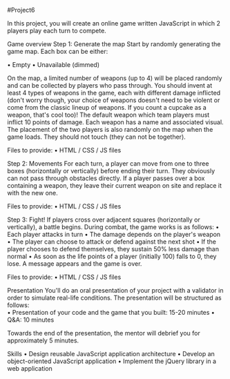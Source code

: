 #Project6

In this project, you will create an online game written JavaScript in which 2 players play each turn to compete. 

 Game overview
Step 1: Generate the map
Start by randomly generating the game map. Each box can be either:

•	Empty
•	Unavailable (dimmed)

On the map, a limited number of weapons (up to 4) will be placed randomly and can be collected by players who pass through.
You should invent at least 4 types of weapons in the game, each with different damage inflicted (don't worry though, your choice of weapons doesn't need to be violent or come from the classic lineup of weapons. If you count a cupcake as a weapon, that's cool too)! The default weapon which team players must inflict 10 points of damage. Each weapon has a name and associated visual.
The placement of the two players is also randomly on the map when the game loads. They should not touch (they can not be together).

Files to provide:
•	HTML / CSS / JS files

Step 2: Movements
For each turn, a player can move from one to three boxes (horizontally or vertically) before ending their turn. They obviously can not pass through obstacles directly.
If a player passes over a box containing a weapon, they leave their current weapon on site and replace it with the new one.

Files to provide:
•	HTML / CSS / JS files

Step 3: Fight!
If players cross over adjacent squares (horizontally or vertically), a battle begins.
During combat, the game works is as follows:
•	Each player attacks in turn
•	The damage depends on the player's weapon
•	The player can choose to attack or defend against the next shot
•	If the player chooses to defend themselves, they sustain 50% less damage than normal
•	As soon as the life points of a player (initially 100) falls to 0, they lose. A message appears and the game is over.

Files to provide:
•	HTML / CSS / JS files
 
Presentation
You'll do an oral presentation of your project with a validator in order to simulate real-life conditions. 
The presentation will be structured as follows:  
•	Presentation of your code and the game that you built: 15-20 minutes
•	Q&A: 10 minutes

Towards the end of the presentation, the mentor will debrief you for approximately 5 minutes.

Skills
•  Design reusable JavaScript application architecture
•  Develop an object-oriented JavaScript application
•  Implement the jQuery library in a web application

